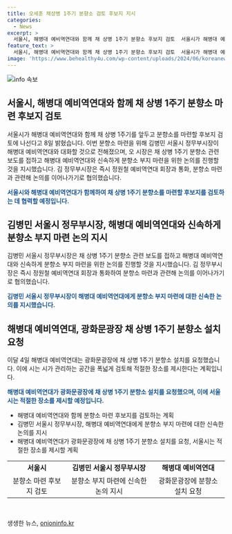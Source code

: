 ```yaml
---
title: 오세훈 채상병 1주기 분향소 검토 후보지 지시
categories:
  - News
excerpt: >
  서울시, 해병대 예비역연대와 함께 채 상병 1주기 분향소 후보지 검토  서울시가 해병대 예비역연대와 협력하여 채 상병 1주기를 맞아 분향소를 마련할 후보지를 검토하고 있다. 김병민 서울시 정무부시장은 해병대 예비역연대와 신속한 분향소 부지 마련을 위한 대화를 진행한다고 밝혔으며, 시는 폭넓게 공간을 검토한 뒤 적절한 장소를 제시할 계획이다.
feature_text: >
  서울시, 해병대 예비역연대와 함께 채 상병 1주기 분향소 후보지 검토  서울시가 해병대 예비역연대와 협력하여 채 상병 1주기를 맞아 분향소를 마련할 후보지를 검토하고 있다. 김병민 서울시 정무부시장은 해병대 예비역연대와 신속한 분향소 부지 마련을 위한 대화를 진행한다고 밝혔으며, 시는 폭넓게 공간을 검토한 뒤 적절한 장소를 제시할 계획이다.
image: 'https://www.behealthy4u.com/wp-content/uploads/2024/06/koreanews.jpg'
---
```


<p><img src="https://www.behealthy4u.com/wp-content/uploads/2024/06/koreanews.jpg" alt="info 속보" /></p>

<h2 data-ke-size="size26">서울시, 해병대 예비역연대와 함께 채 상병 1주기 분향소 마련 후보지 검토</h2>

<p>서울시가 해병대 예비역연대와 함께 채 상병 1주기를 앞두고 분향소를 마련할 후보지 검토에 나선다고 8일 밝혔습니다. 이번 분향소 마련을 위해 김병민 서울시 정무부시장이 해병대 예비역연대와 대화할 것으로 전해졌으며, 오 시장은 채 상병 1주기 분향소 관련 보도를 접하고 해병대 예비역연대와 신속하게 분향소 부지 마련을 위한 논의를 진행할 것을 지시했습니다. 김 정무부시장은 즉시 정원철 예비역연대 회장과 통화, 분향소 마련과 관련해 논의를 이어나가기로 협의했습니다.</p>

<p data-ke-size="size16"><b><span style="color: #1a5490;">서울시와 해병대 예비역연대가 함께하여 채 상병 1주기 분향소를 마련할 후보지를 검토하는 데 협력할 예정입니다.</span></b></p>

<h2 data-ke-size="size26">김병민 서울시 정무부시장, 해병대 예비역연대와 신속하게 분향소 부지 마련 논의 지시</h2>

<p>김병민 서울시 정무부시장은 채 상병 1주기 분향소 관련 보도를 접하고 해병대 예비역연대와 신속하게 분향소 부지 마련을 위한 논의를 진행할 것을 지시했습니다. 김 정무부시장은 즉시 정원철 예비역연대 회장과 통화하여 분향소 마련과 관련해 논의를 이어나가기로 협의했습니다.</p>

<p data-ke-size="size16"><b><span style="color: #1a5490;">김병민 서울시 정무부시장이 해병대 예비역연대에게 분향소 부지 마련에 대한 신속한 논의를 지시했습니다.</span></b></p>

<h2 data-ke-size="size26">해병대 예비역연대, 광화문광장 채 상병 1주기 분향소 설치 요청</h2>

<p>이달 4일 해병대 예비역연대는 광화문광장에 채 상병 1주기 분향소 설치를 요청했습니다. 이에 시는 시가 관리하는 공간을 폭넓게 검토해 적절한 장소를 제시한다는 계획입니다.</p>

<p data-ke-size="size16"><b><span style="color: #1a5490;">해병대 예비역연대가 광화문광장에 채 상병 1주기 분향소 설치를 요청했으며, 이에 서울시는 적절한 장소를 제시할 예정입니다.</span></b></p>

<ul>
  <li>해병대 예비역연대와 함께 분향소 마련 후보지를 검토하는 계획</li>
  <li>김병민 서울시 정무부시장, 해병대 예비역연대에게 분향소 부지 마련에 대한 신속한 논의를 지시</li>
  <li>해병대 예비역연대가 광화문광장에 채 상병 1주기 분향소 설치를 요청, 서울시는 적절한 장소를 제시할 계획</li>
</ul>

<table>
  <tr>
    <td style="text-align: center; height: 17px;"><b>서울시</b></td>
    <td style="text-align: center; height: 17px;"><b>김병민 서울시 정무부시장</b></td>
    <td style="text-align: center; height: 17px;"><b>해병대 예비역연대</b></td>
  </tr>
  <tr>
    <td style="text-align: center; height: 17px;">분향소 마련 후보지 검토</td>
    <td style="text-align: center; height: 17px;">분향소 부지 마련에 신속한 논의 지시</td>
    <td style="text-align: center; height: 17px;">광화문광장에 분향소 설치 요청</td>
  </tr>
</table>

<p data-ke-size="size16">&nbsp;</p>
생생한 뉴스, <a href="https://onioninfo.kr" rel="dofollow">onioninfo.kr</a>


